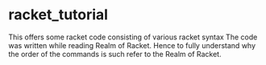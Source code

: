 # racket_tutorial
This offers some racket code consisting of various racket syntax
The code was written while reading Realm of Racket. Hence to fully understand why the order of the commands is such refer to the Realm of Racket.
